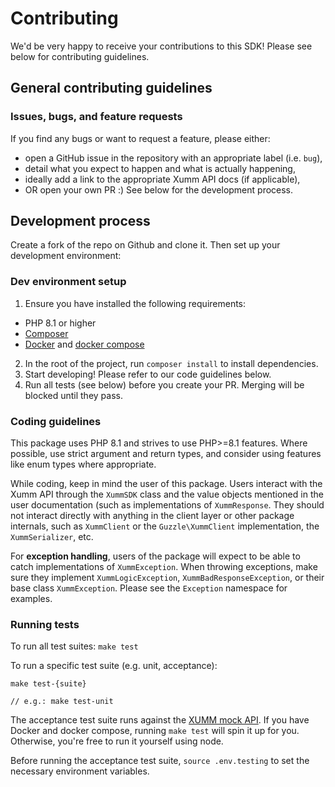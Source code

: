 # Contributing

We'd be very happy to receive your contributions to this SDK! Please see below for contributing guidelines.

## General contributing guidelines

### Issues, bugs, and feature requests
If you find any bugs or want to request a feature, please either:
- open a GitHub issue in the repository with an appropriate label (i.e. `bug`),
- detail what you expect to happen and what is actually happening,
- ideally add a link to the appropriate Xumm API docs (if applicable),
- OR open your own PR :) See below for the development process. 

## Development process
Create a fork of the repo on Github and clone it. Then set up your development
environment:

### Dev environment setup
1. Ensure you have installed the following requirements: 
- PHP 8.1 or higher
- [Composer](https://getcomposer.org/)
- [Docker](https://docs.docker.com/get-docker/) and [docker compose](https://docs.docker.com/compose/install/)
2. In the root of the project, run `composer install` to install dependencies.
3. Start developing! Please refer to our code guidelines below.
4. Run all tests (see below) before you create your PR. Merging will be blocked until they pass.

### Coding guidelines
This package uses PHP 8.1 and strives to use PHP>=8.1 features. Where possible, use strict
argument and return types, and consider using features like enum types where appropriate.

While coding, keep in mind the user of this package. Users interact with the Xumm API through
the `XummSDK` class and the value objects mentioned in the user documentation (such as implementations
of `XummResponse`. They should not interact directly with anything in the client layer or other package
internals, such as `XummClient` or the `Guzzle\XummClient` implementation, the `XummSerializer`, etc.

For **exception handling**, users of the package will expect to be able to catch implementations of
`XummException`. When throwing exceptions, make sure they implement `XummLogicException`, `XummBadResponseException`,
or their base class `XummException`. Please see the `Exception` namespace for examples.

### Running tests
To run all test suites:
`make test`

To run a specific test suite (e.g. unit, acceptance):
```angular2html
make test-{suite}

// e.g.: make test-unit
```

The acceptance test suite runs against the
[XUMM mock API](https://github.com/paulinevos/xumm-mock-api). If you have Docker and docker compose, running `make test`
will spin it up for you. Otherwise, you're free to run it yourself using node. 

Before running the acceptance test suite, `source .env.testing` to set the necessary environment variables.

